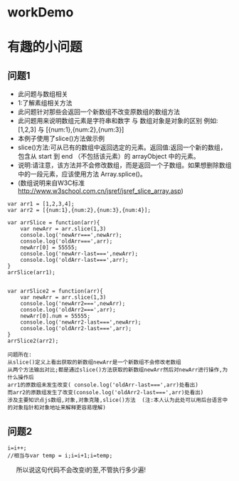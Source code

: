 # workDemo

   # 有趣的小问题
   ## 问题1

 * 此问题与数组相关 
 * 1:了解素组相关方法
 * 此问题针对那些会返回一个新数组不改变原数组的数组方法
 * 此问题用来说明数组元素是字符串和数字 与 数组对象是对象的区别 例如:[1,2,3] 与 [{num:1},{num:2},{num:3}]
 * 本例子使用了slice()方法做示例
 * slice()方法:可从已有的数组中返回选定的元素。返回值:返回一个新的数组，包含从 start 到 end （不包括该元素）的 arrayObject 中的元素。
 * 说明:请注意，该方法并不会修改数组，而是返回一个子数组。如果想删除数组中的一段元素，应该使用方法 Array.splice()。
 * (数组说明来自W3C标准  http://www.w3school.com.cn/jsref/jsref_slice_array.asp)

```
var arr1 = [1,2,3,4];
var arr2 = [{num:1},{num:2},{num:3},{num:4}];

var arrSlice = function(arr){
    var newArr = arr.slice(1,3)
    console.log('newArr===',newArr);
    console.log('oldArr===',arr);
    newArr[0] = 55555;
    console.log('newArr-last===',newArr);
    console.log('oldArr-last===',arr);
}
arrSlice(arr1);


var arrSlice2 = function(arr){
    var newArr = arr.slice(1,3)
    console.log('newArr2===',newArr);
    console.log('oldArr2===',arr);
    newArr[0].num = 55555;
    console.log('newArr2-last===',newArr);
    console.log('oldArr2-last===',arr);
}
arrSlice2(arr2);
```
    问题所在:
    从slice()定义上看出获取的新数组newArr是一个新数组不会修改老数组
    从两个方法输出对比;都是通过slice()方法获取的新数组newArr然后对newArr进行操作,为什么操作后
    arr1的原数组未发生改变( console.log('oldArr-last===',arr)处看出)
    而arr2的原数组发生了改变(console.log('oldArr2-last===',arr)处看出)
    涉及主要知识点js数组,对象,对象克隆,slice()方法  (注:本人认为此处可以用后台语言中的对象指针和对象地址来解释更容易理解)
    
    
## 问题2
```
i=i++;
//相当与var temp = i;i=i+1;i=temp;
```
      所以说这句代码不会改变i的至,不管执行多少遍!
